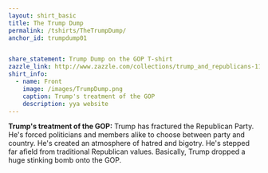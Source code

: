 ```yaml
---
layout: shirt_basic
title: The Trump Dump
permalink: /tshirts/TheTrumpDump/
anchor_id: trumpdump01


share_statement: Trump Dump on the GOP T-shirt
zazzle_link: http://www.zazzle.com/collections/trump_and_republicans-119319715356742354?rf=238770811450342522
shirt_info:
  - name: Front
    image: /images/TrumpDump.png
    caption: Trump's treatment of the GOP
    description: yya website
---
```


**Trump's treatment of the GOP:**
Trump has
fractured the Republican Party.  He's forced politicians and
members alike to choose between party and country.  He's created an
atmosphere of hatred and bigotry.  He's stepped far afield from
traditional Republican values.  Basically, Trump dropped a huge
stinking bomb onto the GOP.

